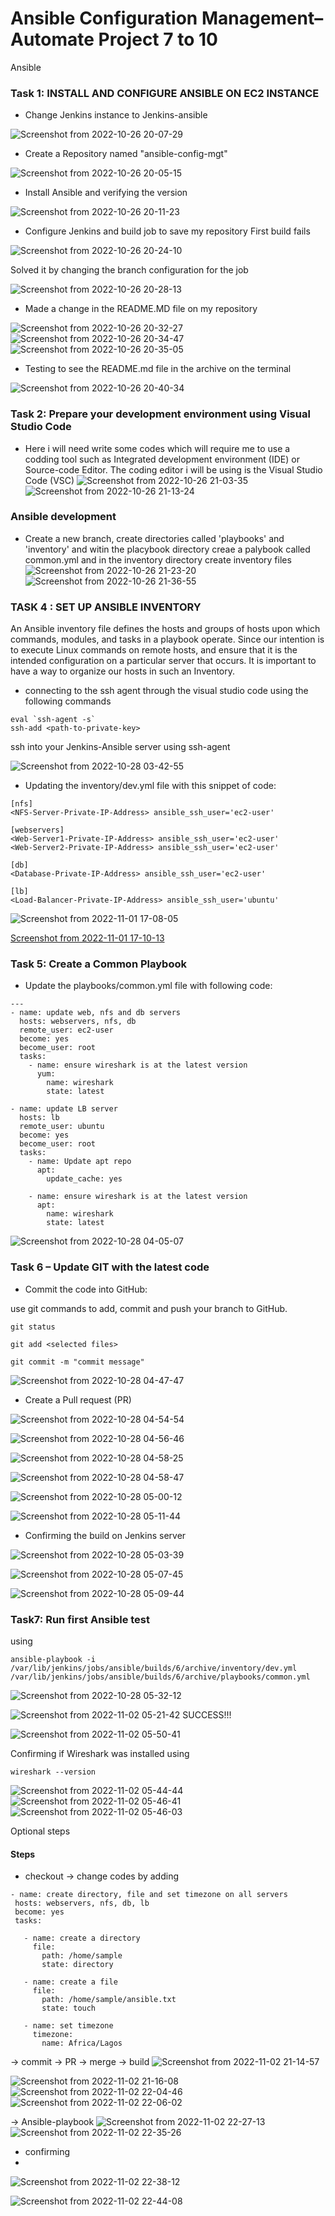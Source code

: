 # Ansible Configuration Management– Automate Project 7 to 10
Ansible 

### Task 1: INSTALL AND CONFIGURE ANSIBLE ON EC2 INSTANCE
* Change Jenkins instance to Jenkins-ansible

![Screenshot from 2022-10-26 20-07-29](https://user-images.githubusercontent.com/110517150/198114822-b7c6330a-76ed-4db6-bfd7-ce4a89da5172.png)

 * Create a Repository named "ansible-config-mgt"

![Screenshot from 2022-10-26 20-05-15](https://user-images.githubusercontent.com/110517150/198114445-57c2452c-a341-4d0e-a99a-e39d50f2bdfb.png)

* Install Ansible and verifying the version

![Screenshot from 2022-10-26 20-11-23](https://user-images.githubusercontent.com/110517150/198115643-1376ad43-2748-4b97-9de6-9b779dab13c3.png)

* Configure Jenkins and build job to save my repository
First build fails

![Screenshot from 2022-10-26 20-24-10](https://user-images.githubusercontent.com/110517150/198117989-fd4486b0-9481-44c0-ba60-ec42af1edecd.png)

Solved it by changing the branch configuration for the job

![Screenshot from 2022-10-26 20-28-13](https://user-images.githubusercontent.com/110517150/198118883-8ef67e6e-71ec-4b3b-97e0-6ccaafa60477.png)

* Made a change in the README.MD file on my repository

![Screenshot from 2022-10-26 20-32-27](https://user-images.githubusercontent.com/110517150/198119424-7940643b-2ff0-4c9e-b935-02eee7ee5f46.png)
![Screenshot from 2022-10-26 20-34-47](https://user-images.githubusercontent.com/110517150/198119904-2f3531df-fb81-40f0-be8f-bbd112dcd87b.png)
![Screenshot from 2022-10-26 20-35-05](https://user-images.githubusercontent.com/110517150/198119955-5e14932a-661b-4f62-8a6a-a1f9274be5b4.png)

* Testing to see the README.md file in the archive on the terminal

![Screenshot from 2022-10-26 20-40-34](https://user-images.githubusercontent.com/110517150/198121118-2951a5f6-9349-470f-9d51-82ac01e44758.png)

### Task 2:  Prepare your development environment using Visual Studio Code
* Here i will need write some codes which will require me to use a codding tool such as Integrated development environment (IDE) or Source-code Editor. The coding editor i will be using is the  Visual Studio Code (VSC)
![Screenshot from 2022-10-26 21-03-35](https://user-images.githubusercontent.com/110517150/198125698-6cf2672f-98ab-4749-af2f-71297a14e88a.png)
![Screenshot from 2022-10-26 21-13-24](https://user-images.githubusercontent.com/110517150/198128317-0d22061c-6c9d-4461-8c1d-15fb5326c1e8.png)

### Ansible development
* Create a new branch, create directories called 'playbooks' and 'inventory' and witin the placybook directory creae a palybook called common.yml and in the inventory directory create inventory files 
![Screenshot from 2022-10-26 21-23-20](https://user-images.githubusercontent.com/110517150/198129481-e4b949c8-9394-416e-9abe-4d143501aaa1.png)
![Screenshot from 2022-10-26 21-36-55](https://user-images.githubusercontent.com/110517150/198132421-94968777-2fe6-45a5-aabc-6542f0aa70cc.png)

### TASK 4 : SET UP ANSIBLE INVENTORY
An Ansible inventory file defines the hosts and groups of hosts upon which commands, modules, and tasks in a playbook operate. Since our intention is to execute Linux commands on remote hosts, and ensure that it is the intended configuration on a particular server that occurs. It is important to have a way to organize our hosts in such an Inventory.

* connecting to the ssh agent through the visual studio code using the following commands
```
eval `ssh-agent -s`
ssh-add <path-to-private-key>
```
ssh into your Jenkins-Ansible server using ssh-agent

![Screenshot from 2022-10-28 03-42-55](https://user-images.githubusercontent.com/110517150/198505611-d8096267-f0aa-4ebd-9edf-a654fa2b1a25.png)

* Updating the inventory/dev.yml file with this snippet of code:
```
[nfs]
<NFS-Server-Private-IP-Address> ansible_ssh_user='ec2-user'

[webservers]
<Web-Server1-Private-IP-Address> ansible_ssh_user='ec2-user'
<Web-Server2-Private-IP-Address> ansible_ssh_user='ec2-user'

[db]
<Database-Private-IP-Address> ansible_ssh_user='ec2-user' 

[lb]
<Load-Balancer-Private-IP-Address> ansible_ssh_user='ubuntu'
```
![Screenshot from 2022-11-01 17-08-05](https://user-images.githubusercontent.com/110517150/199281035-c09e12b6-4374-463f-a759-f1fb6340615c.png)

[Screenshot from 2022-11-01 17-10-13](https://user-images.githubusercontent.com/110517150/199281466-02fe510d-6ebd-440d-9921-74100ce56463.png)


### Task 5: Create a Common Playbook
* Update the playbooks/common.yml file with following code:
```
---
- name: update web, nfs and db servers
  hosts: webservers, nfs, db
  remote_user: ec2-user
  become: yes
  become_user: root
  tasks:
    - name: ensure wireshark is at the latest version
      yum:
        name: wireshark
        state: latest

- name: update LB server
  hosts: lb
  remote_user: ubuntu
  become: yes
  become_user: root
  tasks:
    - name: Update apt repo
      apt: 
        update_cache: yes

    - name: ensure wireshark is at the latest version
      apt:
        name: wireshark
        state: latest
```
![Screenshot from 2022-10-28 04-05-07](https://user-images.githubusercontent.com/110517150/198505617-5d9c38f3-da14-4b78-9ab0-dff29e3700be.png)
### Task 6 – Update GIT with the latest code
* Commit the code into GitHub:

use git commands to add, commit and push your branch to GitHub.
```
git status

git add <selected files>

git commit -m "commit message"
```
![Screenshot from 2022-10-28 04-47-47](https://user-images.githubusercontent.com/110517150/198505619-0ffc87bf-b36d-4242-b71b-a2c9fb1f1adb.png)

* Create a Pull request (PR)

![Screenshot from 2022-10-28 04-54-54](https://user-images.githubusercontent.com/110517150/198505625-a04b11b0-ceae-4c3a-a63d-592ef4895fbe.png)

![Screenshot from 2022-10-28 04-56-46](https://user-images.githubusercontent.com/110517150/198505626-7e99b4b5-2952-421e-8511-ced71d8211f2.png)

![Screenshot from 2022-10-28 04-58-25](https://user-images.githubusercontent.com/110517150/198505629-59b5e5f1-233b-42c5-8304-21119a556cce.png)

![Screenshot from 2022-10-28 04-58-47](https://user-images.githubusercontent.com/110517150/198505634-dd143eb6-448f-47cf-868c-fb05c6a2b601.png)

![Screenshot from 2022-10-28 05-00-12](https://user-images.githubusercontent.com/110517150/198505636-27ca9d17-6a87-482a-96be-43f5930bf800.png)

![Screenshot from 2022-10-28 05-11-44](https://user-images.githubusercontent.com/110517150/198505650-a23866e8-1f1c-49d1-9772-e1ab15e9fe39.png)
* Confirming the build on Jenkins server

![Screenshot from 2022-10-28 05-03-39](https://user-images.githubusercontent.com/110517150/198505640-0e2f370c-b06a-4b6c-ab6d-f05e0cf9006d.png)

![Screenshot from 2022-10-28 05-07-45](https://user-images.githubusercontent.com/110517150/198505644-2800269d-2093-48d2-9e38-e4451c9bf301.png)

![Screenshot from 2022-10-28 05-09-44](https://user-images.githubusercontent.com/110517150/198505647-e0ffa95a-cce5-4c66-bb4f-562b9816702d.png)
### Task7: Run first Ansible test
using 
```
ansible-playbook -i /var/lib/jenkins/jobs/ansible/builds/6/archive/inventory/dev.yml /var/lib/jenkins/jobs/ansible/builds/6/archive/playbooks/common.yml 
```
![Screenshot from 2022-10-28 05-32-12](https://user-images.githubusercontent.com/110517150/198505651-f10510a2-363e-4788-93f7-87d7c2c82636.png)

![Screenshot from 2022-11-02 05-21-42](https://user-images.githubusercontent.com/110517150/199399991-e7e4b53a-3190-4935-bba6-3e2c30ea1511.png)
SUCCESS!!!

![Screenshot from 2022-11-02 05-50-41](https://user-images.githubusercontent.com/110517150/199401049-3ffd33ea-773f-465b-84ad-ae6e6a8a5265.png)


Confirming if Wireshark was installed using 
```
wireshark --version
```

![Screenshot from 2022-11-02 05-44-44](https://user-images.githubusercontent.com/110517150/199400667-e5c6834d-241b-4823-a5b1-27484acd6049.png)
![Screenshot from 2022-11-02 05-46-41](https://user-images.githubusercontent.com/110517150/199400674-c558ba00-3bd8-4df9-8b89-4bce0e259cc9.png)
![Screenshot from 2022-11-02 05-46-03](https://user-images.githubusercontent.com/110517150/199400690-2fbb625e-67cd-496b-9f43-0a5d2452ac18.png)

Optional steps
#### Steps
* checkout -> change codes by adding
 ```
- name: create directory, file and set timezone on all servers
  hosts: webservers, nfs, db, lb
  become: yes
  tasks:

    - name: create a directory
      file: 
        path: /home/sample
        state: directory

    - name: create a file
      file: 
        path: /home/sample/ansible.txt
        state: touch

    - name: set timezone
      timezone: 
        name: Africa/Lagos  
```
-> commit -> PR -> merge -> build 
![Screenshot from 2022-11-02 21-14-57](https://user-images.githubusercontent.com/110517150/199593832-7132a731-bbf2-49b1-9c89-0d3256b0bad5.png)

![Screenshot from 2022-11-02 21-16-08](https://user-images.githubusercontent.com/110517150/199593886-1a7c4c72-8873-4d0a-b00c-7297fba9ccd3.png)
![Screenshot from 2022-11-02 22-04-46](https://user-images.githubusercontent.com/110517150/199602314-3ec799fd-b9ef-426c-9a7f-521cab6c2595.png)
![Screenshot from 2022-11-02 22-06-02](https://user-images.githubusercontent.com/110517150/199602507-90e7d4a2-c84b-4aba-a9a9-80441beacaea.png)

-> Ansible-playbook
![Screenshot from 2022-11-02 22-27-13](https://user-images.githubusercontent.com/110517150/199605880-358ab509-592f-4fd6-beef-7f250ba7c17d.png)
![Screenshot from 2022-11-02 22-35-26](https://user-images.githubusercontent.com/110517150/199607031-ab70371d-beb9-4dbf-982b-66a4a48c02c6.png)

* confirming
* 
![Screenshot from 2022-11-02 22-38-12](https://user-images.githubusercontent.com/110517150/199607597-eb4b1703-eea5-4e4f-9968-018cdb9c27c4.png)

![Screenshot from 2022-11-02 22-44-08](https://user-images.githubusercontent.com/110517150/199608388-96f5f8e0-1f91-4782-a830-db76823e3547.png)
